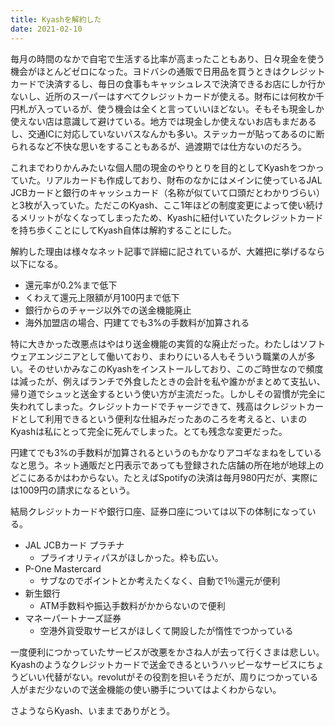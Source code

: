 ```yaml
---
title: Kyashを解約した
date: 2021-02-10
---
```


毎月の時間のなかで自宅で生活する比率が高まったこともあり、日々現金を使う機会がほとんどゼロになった。ヨドバシの通販で日用品を買うときはクレジットカードで決済するし、毎日の食事もキャッシュレスで決済できるお店にしか行かないし、近所のスーパーはすべてクレジットカードが使える。財布には何枚か千円札が入っているが、使う機会は全くと言っていいほどない。そもそも現金しか使えない店は意識して避けている。地方では現金しか使えないお店もまだあるし、交通ICに対応していないバスなんかも多い。ステッカーが貼ってあるのに断られるなど不快な思いをすることもあるが、過渡期では仕方ないのだろう。

これまでわりかんみたいな個人間の現金のやりとりを目的としてKyashをつかっていた。リアルカードも作成しており、財布のなかにはメインに使っているJAL JCBカードと銀行のキャッシュカード（名称が似ていて口頭だとわかりづらい）と3枚が入っていた。ただこのKyash、ここ1年ほどの制度変更によって使い続けるメリットがなくなってしまったため、Kyashに紐付いていたクレジットカードを持ち歩くことにしてKyash自体は解約することにした。

解約した理由は様々なネット記事で詳細に記されているが、大雑把に挙げるなら以下になる。
- 還元率が0.2%まで低下
- くわえて還元上限額が月100円まで低下
- 銀行からのチャージ以外での送金機能廃止
- 海外加盟店の場合、円建てでも3%の手数料が加算される

特に大きかった改悪点はやはり送金機能の実質的な廃止だった。わたしはソフトウェアエンジニアとして働いており、まわりにいる人もそういう職業の人が多い。そのせいかみなこのKyashをインストールしており、このご時世なので頻度は減ったが、例えばランチで外食したときの会計を私や誰かがまとめて支払い、帰り道でシュッと送金するという使い方が主流だった。しかしその習慣が完全に失われてしまった。クレジットカードでチャージできて、残高はクレジットカードとして利用できるという便利な仕組みだったあのころを考えると、いまのKyashは私にとって完全に死んでしまった。とても残念な変更だった。

円建てでも3%の手数料が加算されるというのもかなりアコギなまねをしているなと思う。ネット通販だと円表示であっても登録された店舗の所在地が地球上のどこにあるかはわからない。たとえばSpotifyの決済は毎月980円だが、実際には1009円の請求になるという。

結局クレジットカードや銀行口座、証券口座については以下の体制になっている。
- JAL JCBカード プラチナ
	- プライオリティパスがほしかった。枠も広い。
- P-One Mastercard
	- サブなのでポイントとか考えたくなく、自動で1％還元が便利
- 新生銀行
	- ATM手数料や振込手数料がかからないので便利
- マネーパートナーズ証券
	- 空港外貨受取サービスがほしくて開設したが惰性でつかっている

一度便利につかっていたサービスが改悪をかさね人が去って行くさまは悲しい。Kyashのようなクレジットカードで送金できるというハッピーなサービスにちょうどいい代替がない。revolutがその役割を担いそうだが、周りにつかっている人がまだ少ないので送金機能の使い勝手についてはよくわからない。

さようならKyash、いままでありがとう。
